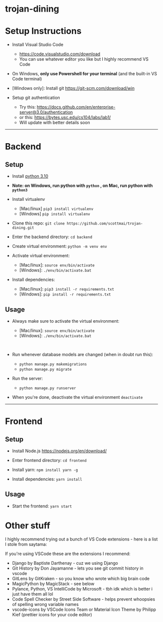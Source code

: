 # trojan-dining

# Setup Instructions

- Install Visual Studio Code 
    - https://code.visualstudio.com/download
    - You can use whatever editor you like but I highly recommend VS Code

- On Windows, <b>only use Powershell for your terminal</b> (and the built-in VS Code terminal)

- \[Windows only]: Install git 
https://git-scm.com/download/win

- Setup git authentication 
    - Try this: https://docs.github.com/en/enterprise-server@3.0/authentication
    - or this: https://bytes.usc.edu/cs104/labs/lab1/
    - Will update with better details soon

---
# Backend

## Setup

- Install <a href="https://www.python.org/downloads/">python 3.10</a>

- <b>Note: on Windows, run python with `python` , on Mac, run python with `python3`</b>

- Install virtualenv 
    - [Mac/linux] `pip3 install virtualenv`
    - [Windows] `pip install virtualenv`

- Clone this repo: `git clone https://github.com/scottmai/trojan-dining.git`

- Enter the backend directory: `cd backend`

- Create virtual environment: `python -m venv env`

- Activate virtual environment:
    - \[Mac/linux]: `source env/bin/activate`
    - \[Windows]: `./env/bin/activate.bat`

- Install dependencies:
    - \[Mac/linux]: `pip3 install -r requirements.txt`
    - \[Windows]: `pip install -r requirements.txt`


## Usage

- Always make sure to activate the virtual environment:

    - \[Mac/linux]: `source env/bin/activate`
    - \[Windows]: `./env/bin/activate.bat`

<br/>

- Run whenever database models are changed (when in doubt run this):
    - `python manage.py makemigrations`
    - `python manage.py migrate`

- Run the server:
    - `python manage.py runserver`

- When you're done, deactivate the virtual environment `deactivate`

---
# Frontend

## Setup

- Install Node.js https://nodejs.org/en/download/

- Enter frontend directory:
`cd frontend`

- Install yarn: `npm install yarn -g`

- Install dependencies:
`yarn install`

## Usage

- Start the frontend:
`yarn start`

# Other stuff

I highly recommend trying out a bunch of VS Code extensions - here is a list I stole from saytama:

If you're using VSCode these are the extensions I recommend:
- Django by Baptiste Darthenay - cuz we using Django
- Git History by Don Jayamanne - lets you see git commit history in vscode
- GitLens by GitKraken - so you know who wrote which big brain code
- MagicPython by MagicStack - see below
- Pylance, Python, VS IntelliCode by Microsoft - tbh idk which is better i just have them all lol
- Code Spell Checker by Street Side Software - helps prevent whoopsies of spelling wrong variable names
- vscode-icons by VSCode Icons Team or Material Icon Theme by Philipp Kief (prettier icons for your code editor)
